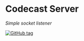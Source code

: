 # Codecast Server
*Simple socket listener*

[![GitHub tag](https://img.shields.io/nuget/v/Andtech.Codecast)](https://www.nuget.org/packages/Andtech.Codecast/)
